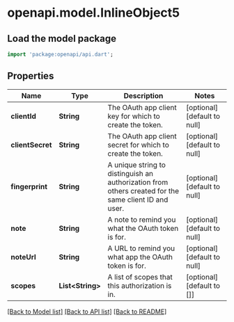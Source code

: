 # openapi.model.InlineObject5

## Load the model package
```dart
import 'package:openapi/api.dart';
```

## Properties
Name | Type | Description | Notes
------------ | ------------- | ------------- | -------------
**clientId** | **String** | The OAuth app client key for which to create the token. | [optional] [default to null]
**clientSecret** | **String** | The OAuth app client secret for which to create the token. | [optional] [default to null]
**fingerprint** | **String** | A unique string to distinguish an authorization from others created for the same client ID and user. | [optional] [default to null]
**note** | **String** | A note to remind you what the OAuth token is for. | [optional] [default to null]
**noteUrl** | **String** | A URL to remind you what app the OAuth token is for. | [optional] [default to null]
**scopes** | **List&lt;String&gt;** | A list of scopes that this authorization is in. | [optional] [default to []]

[[Back to Model list]](../README.md#documentation-for-models) [[Back to API list]](../README.md#documentation-for-api-endpoints) [[Back to README]](../README.md)


